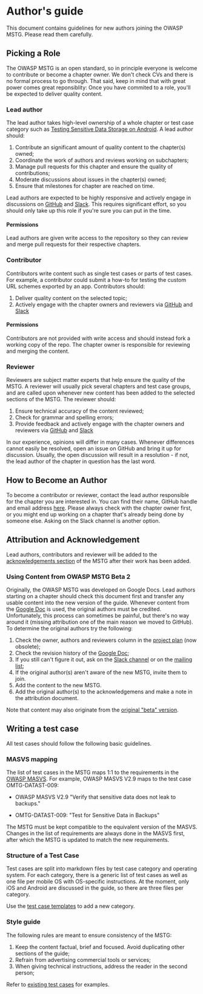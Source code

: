 # Author's guide

This document contains guidelines for new authors joining the OWASP MSTG. Please read them carefully.

## Picking a Role

The OWASP MSTG is an open standard, so in principle everyone is welcome to contribute or become a chapter owner. We don't check CVs and there is no formal process to go through. That said, keep in mind that with great power comes great reponsiblity: Once you have commited to a role, you'll be expected to deliver quality content.

### Lead author

The lead author takes high-level ownership of a whole chapter or test case category such as [Testing Sensitive Data Storage on Android](https://github.com/OWASP/owasp-mstg/blob/master/Document/Testcases/0x00a_OMTG-DATAST_Android.md). A lead author should:

1. Contribute an significant amount of quality content to the chapter(s) owned;
2. Coordinate the work of authors and reviews working on subchapters;
3. Manage pull requests for this chapter and ensure the quality of contributions;
4. Moderate discussions about issues in the chapter(s) owned;
5. Ensure that milestones for chapter are reached on time.

Lead authors are expected to be highly responsive and actively engage in discussions on [GitHub](https://github.com/OWASP/owasp-mstg/issues) and [Slack](https://owasp.slack.com/messages/project-mobile_omtg/details/). This requires significant effort, so you should only take up this role if you're sure you can put in the time. 

#### Permissions

Lead authors are given write access to the repository so they can review and merge pull requests for their respective chapters.

### Contributor

Contributors write content such as single test cases or parts of test cases. For example, a contributor could submit a how-to for testing the custom URL schemes exported by an app. Contributors should:

1. Deliver quality content on the selected topic;
2. Actively engage with the chapter owners and reviewers via [GitHub](https://github.com/OWASP/owasp-mstg/issues) and [Slack](https://owasp.slack.com/messages/project-mobile_omtg/details/)

#### Permissions

Contributors are not provided with write access and should instead fork a working copy of the repo. The chapter owner is responsible for reviewing and merging the content.

### Reviewer

Reviewers are subject matter experts that help ensure the quality of the MSTG. A reviewer will usually pick several chapters and test case groups, and are called upon whenever new content has been added to the selected sections of the MSTG. The reviewer should:

1. Ensure technical accuracy of the content reviewed;
2. Check for grammar and spelling errors;
3. Provide feedback and actively engage with the chapter owners and reviewers via [GitHub](https://github.com/OWASP/owasp-mstg/issues) and [Slack](https://owasp.slack.com/messages/project-mobile_omtg/details/)

In our experience, opinions will differ in many cases. Whenever differences cannot easily be resolved, open an issue on GitHub and bring it up for discussion. Usually, the open discussion will result in a resolution - if not, the lead author of the chapter in question has the last word.

## How to Become an Author

To become a contributor or reviewer, contact the lead author responsible for the chapter you are interested in. You can find their name, GitHub handle and email address [here](https://github.com/OWASP/owasp-mstg/blob/master/attribution.md). Please always check with the chapter owner first, or you might end up working on a chapter that's already being done by someone else. Asking on the Slack channel is another option.

## Attribution and Acknowledgement

Lead authors, contributors and reviewer will be added to the [acknowledgements section](https://github.com/OWASP/owasp-mstg/blob/master/Document/0x01-Acknowledgements.md) of the MSTG after their work has been added.

### Using Content from OWASP MSTG Beta 2

Originally, the OWASP MSTG was developed on Google Docs. Lead authors starting on a chapter should check this document first and transfer any usable content into the new version of the guide. Whenever content from the [Google Doc](https://docs.google.com/document/d/132Ose0jdQwN6Z_Fp0VOJtVdGCufIwligwmf6oT0lmK8/edit#) is used, the original authors must be credited. Unfortunately, this process can sometimes be painful, but there's no way around it (missing attribution one of the main reason we moved to GitHub). To determine the original authors try the following:

1. Check the owner, authors and reviewers column in the [project plan](http://goo.gl/SsXAvC) (now obsolete);
2. Check the revision history of the [Google Doc](https://docs.google.com/document/d/132Ose0jdQwN6Z_Fp0VOJtVdGCufIwligwmf6oT0lmK8/edit#);
3. If you still can't figure it out, ask on the [Slack channel](https://owasp.slack.com/messages/project-mobile_omtg/details/) or on the [mailing list](mailto:owasp-mobile-top-10-risks@owasp.org);
4. If the original author(s) aren't aware of the new MSTG, invite them to join.
5. Add the content to the new MSTG.
6. Add the original author(s) to the acknowledgemens and make a note in the attribution document.

Note that content may also originate from the [original "beta" version](https://docs.google.com/document/d/1Z2nCRfe84D3t3IuEm9idX51lh51uzIerFaCV0Z74tbA/edit?ts=56f10e7f).

## Writing a test case

All test cases should follow the following basic guidelines.

### MASVS mapping

The list of test cases in the MSTG maps 1:1 to the requirements in the [OWASP MASVS](https://github.com/OWASP/owasp-masvs). For example, OWASP MASVS V2.9 maps to the test case OMTG-DATAST-009:

- OWASP MASVS V2.9 "Verify that sensitive data does not leak to backups."

-  OMTG-DATAST-009: "Test for Sensitive Data in Backups"

The MSTG must be kept compatible to the equivalent version of the MASVS. Changes in the list of requirements are always done in the MASVS first, after which the MSTG is updated to match the new requirements.

### Structure of a Test Case

Test cases are split into markdown files by test case category and operating system. For each category, there is a generic list of test cases as well as one file per mobile OS with OS-specific instructions. At the moment, only iOS and Android are discussed in the guide, so there are three files per category.

Use the [test case templates](https://github.com/OWASP/owasp-mstg/tree/master/Templates) to add a new category.

### Style guide

The following rules are meant to ensure consistency of the MSTG:

1. Keep the content factual, brief and focused. Avoid duplicating other sections of the guide;
2. Refrain from advertising commercial tools or services;
3. When giving technical instructions, address the reader in the second person;

Refer to [existing test cases](https://github.com/b-mueller/owasp-mstg/blob/master/Document/Testcases/0x00a_OMTG-DATAST_Android.md#OMTG-DATAST-009) for examples.

